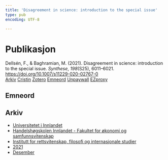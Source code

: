 ```yaml
---
title: 'Disagreement in science: introduction to the special issue'
type: pub
encoding: UTF-8

---
```

<h1>Publikasjon</h1>
<article id="csl-bib-container-UKI6UGHH" class="csl-bib-container">
  <div class="csl-bib-body"> <div class="csl-entry">Dellsén, F., &#38; Baghramian, M. (2021). Disagreement in science: introduction to the special issue. <i>Synthese</i>, <i>198</i>(S25), 6011–6021. <a href="https://doi.org/10.1007/s11229-020-02767-0">https://doi.org/10.1007/s11229-020-02767-0</a></div> </div>
  <div class="csl-bib-buttons">
    <a href="#taxonomy-article-UKI6UGHH" alt="archive" class="csl-bib-button">Arkiv</a>
    <a href="https://app.cristin.no/results/show.jsf?id=1967612" alt="Cristin" class="csl-bib-button">Cristin</a>
    <a href="http://zotero.org/groups/5881554/items/UKI6UGHH" alt="Zotero" class="csl-bib-button">Zotero</a>
    <a href="#keywords-article-UKI6UGHH" alt="keywords" class="csl-bib-button">Emneord</a>
    <a href="https://link.springer.com/content/pdf/10.1007/s11229-020-02767-0.pdf" alt="Unpaywall" class="csl-bib-button">Unpaywall</a>
    <a href="https://link.springer.com/content/pdf/10.1007/s11229-020-02767-0.pdf" alt="EZproxy" class="csl-bib-button">EZproxy</a>
  </div>
  <div id="csl-bib-meta-container-UKI6UGHH"></div>
</article>
<div id="csl-bib-meta-UKI6UGHH" class="csl-bib-meta">
  <article id="keywords-article-UKI6UGHH" class="keywords-article">
    <h1>Emneord</h1>
    
  </article>
  <article id="taxonomy-article-UKI6UGHH" class="taxonomy-article">
    <h1>Arkiv</h1>
    <ul>
      <li>
        <a href="/nn/archive/?key=3DCRN523">Universitetet i Innlandet</a>
      </li>
      <li>
        <a href="/nn/archive/?key=DU8Q9LN9">Handelshøgskolen Innlandet - Fakultet for økonomi og samfunnsvitenskap</a>
      </li>
      <li>
        <a href="/nn/archive/?key=ITYAG68H">Institutt for rettsvitenskap, filosofi og internasjonale studier</a>
      </li>
      <li>
        <a href="/nn/archive/?key=VFX285I3">2021</a>
      </li>
      <li>
        <a href="/nn/archive/?key=SLUXB9NW">Desember</a>
      </li>
    </ul>
  </article>
</div>
